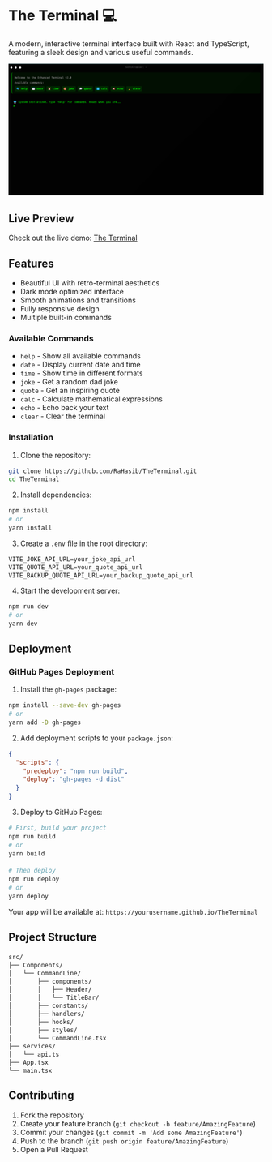 # The Terminal 💻

A modern, interactive terminal interface built with React and TypeScript, featuring a sleek design and various useful commands.

![Terminal Preview](./public/Asset/Image/TheTerminal.png)

## Live Preview

Check out the live demo: [The Terminal](https://rahasib.github.io/TheTerminal/)

## Features

- Beautiful UI with retro-terminal aesthetics
- Dark mode optimized interface
- Smooth animations and transitions
- Fully responsive design
- Multiple built-in commands

### Available Commands

- `help` - Show all available commands
- `date` - Display current date and time
- `time` - Show time in different formats
- `joke` - Get a random dad joke
- `quote` - Get an inspiring quote
- `calc` - Calculate mathematical expressions
- `echo` - Echo back your text
- `clear` - Clear the terminal

### Installation

1. Clone the repository:
```bash
git clone https://github.com/RaHasib/TheTerminal.git
cd TheTerminal
```

2. Install dependencies:
```bash
npm install
# or
yarn install
```

3. Create a `.env` file in the root directory:
```env
VITE_JOKE_API_URL=your_joke_api_url
VITE_QUOTE_API_URL=your_quote_api_url
VITE_BACKUP_QUOTE_API_URL=your_backup_quote_api_url
```

4. Start the development server:
```bash
npm run dev
# or
yarn dev
```

## Deployment

### GitHub Pages Deployment

1. Install the `gh-pages` package:
```bash
npm install --save-dev gh-pages
# or
yarn add -D gh-pages
```

2. Add deployment scripts to your `package.json`:
```json
{
  "scripts": {
    "predeploy": "npm run build",
    "deploy": "gh-pages -d dist"
  }
}
```

3. Deploy to GitHub Pages:

```bash
# First, build your project
npm run build
# or
yarn build

# Then deploy
npm run deploy
# or
yarn deploy
```

Your app will be available at: `https://yourusername.github.io/TheTerminal`

## Project Structure

```
src/
├── Components/
│   └── CommandLine/
│       ├── components/
│       │   ├── Header/
│       │   └── TitleBar/
│       ├── constants/
│       ├── handlers/
│       ├── hooks/
│       ├── styles/
│       └── CommandLine.tsx
├── services/
│   └── api.ts
├── App.tsx
└── main.tsx
```

## Contributing

1. Fork the repository
2. Create your feature branch (`git checkout -b feature/AmazingFeature`)
3. Commit your changes (`git commit -m 'Add some AmazingFeature'`)
4. Push to the branch (`git push origin feature/AmazingFeature`)
5. Open a Pull Request

